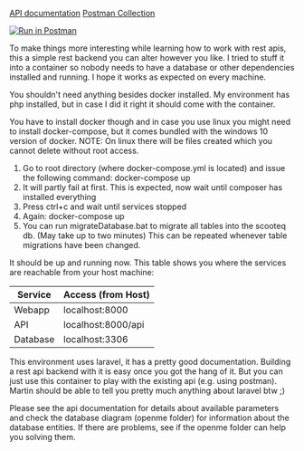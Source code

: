 [API documentation](https://documenter.getpostman.com/view/10927287/SzYZ2KQo "API documentation (Postman)")
[Postman Collection](https://www.getpostman.com/collections/f39a77a339df981e1a89 "Import this into postman")

[![Run in Postman](https://run.pstmn.io/button.svg)](https://app.getpostman.com/run-collection/f39a77a339df981e1a89)

To make things more interesting while learning how to work with rest apis, this a simple rest backend
you can alter however you like. I tried to stuff it into a container so nobody needs to have
a database or other dependencies installed and running. I hope it works as expected on every machine.

You shouldn't need anything besides docker installed. My environment has php installed, but in case
I did it right it should come with the container.

You have to install docker though and in case you use linux you might need to install
docker-compose, but it comes bundled with the windows 10 version of docker.
NOTE: On linux there will be files created which you cannot delete without root access.

1. Go to root directory (where docker-compose.yml is located) and issue the following
command: docker-compose up
2. It will partly fail at first. This is expected, now wait until composer has
installed everything
3. Press ctrl+c and wait until services stopped
4. Again: docker-compose up
5. You can run migrateDatabase.bat to migrate all tables into the scooteq db.
   (May take up to two minutes)
   This can be repeated whenever table migrations have been changed.

It should be up and running now. This table shows you where the services are
reachable from your host machine:

| Service       | Access (from Host)  |
| ------------- |---------------------|
| Webapp        | localhost:8000      |
| API           | localhost:8000/api  |
| Database      | localhost:3306      |

This environment uses laravel, it has a pretty good documentation. Building a
rest api backend with it is easy once you got the hang of it. But you can just use this container to 
play with the existing api (e.g. using postman). 
Martin should be able to tell you pretty much anything about laravel btw ;)

Please see the api documentation for details about available parameters
and check the database diagram (openme folder) for information about the database entities.
If there are problems, see if the openme folder can help you solving them.
